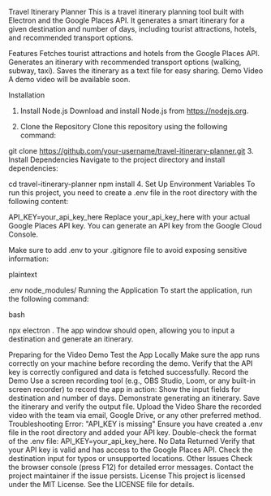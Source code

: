 Travel Itinerary Planner
This is a travel itinerary planning tool built with Electron and the Google Places API. It generates a smart itinerary for a given destination and number of days, including tourist attractions, hotels, and recommended transport options.

Features
Fetches tourist attractions and hotels from the Google Places API.
Generates an itinerary with recommended transport options (walking, subway, taxi).
Saves the itinerary as a text file for easy sharing.
Demo Video
A demo video will be available soon.

Installation
1. Install Node.js
Download and install Node.js from https://nodejs.org.

2. Clone the Repository
Clone this repository using the following command:


git clone https://github.com/your-username/travel-itinerary-planner.git
3. Install Dependencies
Navigate to the project directory and install dependencies:


cd travel-itinerary-planner
npm install
4. Set Up Environment Variables
To run this project, you need to create a .env file in the root directory with the following content:


API_KEY=your_api_key_here
Replace your_api_key_here with your actual Google Places API key. You can generate an API key from the Google Cloud Console.

Make sure to add .env to your .gitignore file to avoid exposing sensitive information:

plaintext

.env
node_modules/
Running the Application
To start the application, run the following command:

bash

npx electron .
The app window should open, allowing you to input a destination and generate an itinerary.

Preparing for the Video Demo
Test the App Locally
Make sure the app runs correctly on your machine before recording the demo.
Verify that the API key is correctly configured and data is fetched successfully.
Record the Demo
Use a screen recording tool (e.g., OBS Studio, Loom, or any built-in screen recorder) to record the app in action:
Show the input fields for destination and number of days.
Demonstrate generating an itinerary.
Save the itinerary and verify the output file.
Upload the Video
Share the recorded video with the team via email, Google Drive, or any other preferred method.
Troubleshooting
Error: "API_KEY is missing"
Ensure you have created a .env file in the root directory and added your API key.
Double-check the format of the .env file: API_KEY=your_api_key_here.
No Data Returned
Verify that your API key is valid and has access to the Google Places API.
Check the destination input for typos or unsupported locations.
Other Issues
Check the browser console (press F12) for detailed error messages.
Contact the project maintainer if the issue persists.
License
This project is licensed under the MIT License. See the LICENSE file for details.
